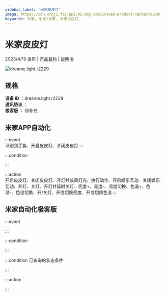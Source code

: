 ```yaml
---
sidebar_label: '米家皮皮灯'
image: https://cdn.cnbj1.fds.api.mi-img.com/iotweb-product-center/026890fdab424d56f1c012c5554e1295_1664335278002.png?GalaxyAccessKeyId=AKVGLQWBOVIRQ3XLEW&Expires=9223372036854775807&Signature=pbUAlZY6QbYUZbfUAdLgV5pd0Sg=
keywords: 米家, 小米/米家, 米家皮皮灯, 
---
```

# 米家皮皮灯

2023/4/19 发布 | [产品百科](https://home.mi.com/webapp/content/baike/product/index.html?model=dreame.light.r2229/) | [说明书](https://home.mi.com/views/introduction.html?model=dreame.light.r2229&region=cn)

![dreame.light.r2229](https://cdn.cnbj1.fds.api.mi-img.com/iotweb-product-center/026890fdab424d56f1c012c5554e1295_1664335278002.png?GalaxyAccessKeyId=AKVGLQWBOVIRQ3XLEW&Expires=9223372036854775807&Signature=pbUAlZY6QbYUZbfUAdLgV5pd0Sg=)

## 规格  
> 
**设备 ID** ：dreame.light.r2229  
**通讯协议** ：  
**极客版**  ： 待补充 


## 米家APP自动化  

:::event  
识别到手势、开启皮皮灯、关闭皮皮灯
:::

:::condition  

:::

:::action   
开启皮皮灯、关闭皮皮灯、开灯并设置灯光、执行动作、开启娱乐互动、关闭娱乐互动、开灯、关灯、开灯并延时关灯、亮度+、亮度-、亮度切换、色温+、色温-、色温切换、开/关灯、开或切换亮度、开或切换色温
:::

## 米家自动化极客版  

:::event  

:::

:::condition  

:::

:::condition 可查询的状态条件  

:::

:::action  

:::

        
